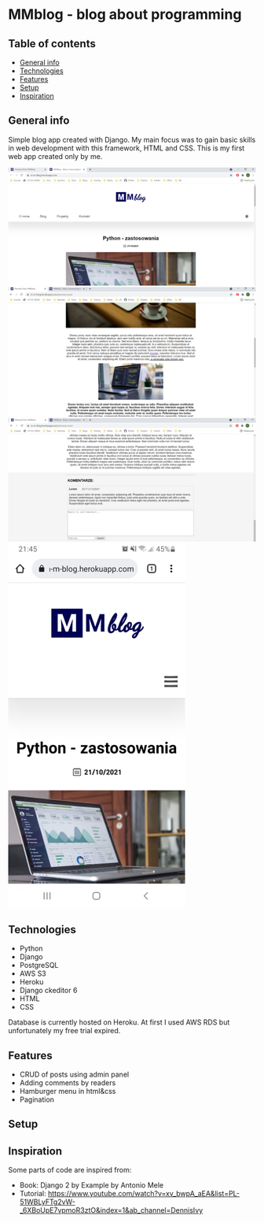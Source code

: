 # MMblog - blog about programming

## Table of contents
* [General info](#general-info)
* [Technologies](#technologies)
* [Features](#features)
* [Setup](#setup)
* [Inspiration](#inspiration)


## General info

Simple blog app created with Django. My main focus was to gain basic skills in web development with this framework, HTML and CSS. This is my first web app created only by me.

![Alt text](static/images/screens/1.png "Main site")
![Alt text](static/images/screens/2.png "Rich text edited post")
![Alt text](static/images/screens/3.png "Comments")
![Alt text](static/images/screens/4.jpg "Mobile")


## Technologies

 - Python 
 - Django 
 - PostgreSQL
 - AWS S3
 - Heroku
 - Django ckeditor 6
 - HTML
 - CSS

Database is currently hosted on Heroku. At first I used AWS RDS but unfortunately my free trial expired.
 

## Features

 - CRUD of posts using admin panel
 - Adding comments by readers
 - Hamburger menu in html&css
 - Pagination
 
## Setup 

## Inspiration

Some parts of code are inspired from:
 - Book: Django 2 by Example by Antonio Mele 
 - Tutorial: https://www.youtube.com/watch?v=xv_bwpA_aEA&list=PL-51WBLyFTg2vW-_6XBoUpE7vpmoR3ztO&index=1&ab_channel=DennisIvy
